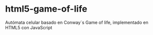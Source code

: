 # html5-game-of-life
Autómata celular basado en Conway´s Game of life, implementado en HTML5 con JavaScript 
